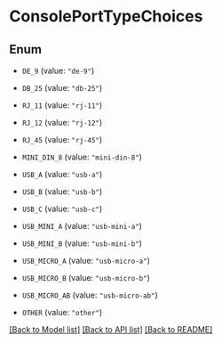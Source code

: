 # ConsolePortTypeChoices

## Enum


* `DE_9` (value: `"de-9"`)

* `DB_25` (value: `"db-25"`)

* `RJ_11` (value: `"rj-11"`)

* `RJ_12` (value: `"rj-12"`)

* `RJ_45` (value: `"rj-45"`)

* `MINI_DIN_8` (value: `"mini-din-8"`)

* `USB_A` (value: `"usb-a"`)

* `USB_B` (value: `"usb-b"`)

* `USB_C` (value: `"usb-c"`)

* `USB_MINI_A` (value: `"usb-mini-a"`)

* `USB_MINI_B` (value: `"usb-mini-b"`)

* `USB_MICRO_A` (value: `"usb-micro-a"`)

* `USB_MICRO_B` (value: `"usb-micro-b"`)

* `USB_MICRO_AB` (value: `"usb-micro-ab"`)

* `OTHER` (value: `"other"`)


[[Back to Model list]](../README.md#documentation-for-models) [[Back to API list]](../README.md#documentation-for-api-endpoints) [[Back to README]](../README.md)


